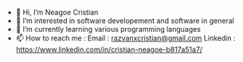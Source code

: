- 👋 Hi, I’m Neagoe Cristian
- 👀 I’m interested in software developement and software in general
- 🌱 I’m currently learning various programming languages
- 📫 How to reach me :
      Email : razvanxcristian@gmail.com
      Linkedin : https://www.linkedin.com/in/cristian-neagoe-b817a51a7/


<!---
Vancris-hub/Vancris-hub is a ✨ special ✨ repository because its `README.md` (this file) appears on your GitHub profile.
You can click the Preview link to take a look at your changes.
--->
